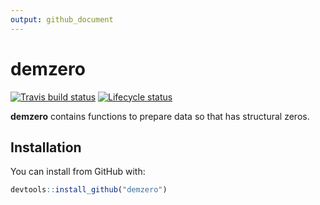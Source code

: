```yaml
---
output: github_document
---
```


<!-- README.md is generated from README.Rmd. Please edit that file -->


# demzero

<!-- badges: start -->
[![Travis build status](https://travis-ci.org/johnrbryant/demzero.svg?branch=master)](https://travis-ci.org/johnrbryant/demzero)
[![Lifecycle status](https://img.shields.io/badge/lifecycle-experimental-orange.svg)](https://www.tidyverse.org/lifecycle/#experimental)
<!-- badges: end -->

**demzero** contains functions to prepare data so that has structural zeros.


## Installation

You can install from GitHub with:

``` r
devtools::install_github("demzero")
```



